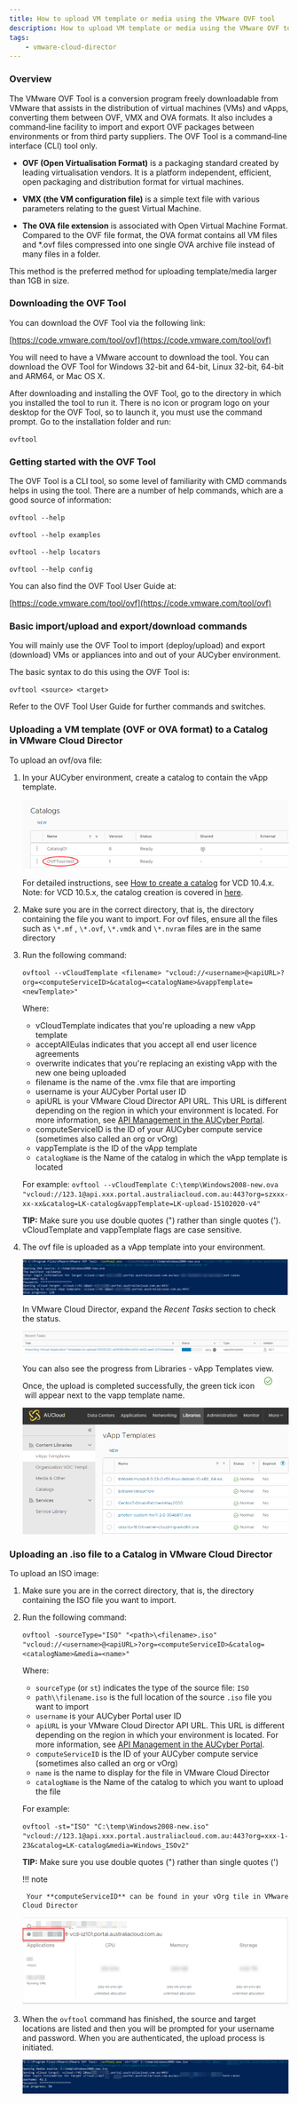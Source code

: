 ```yaml
---
title: How to upload VM template or media using the VMware OVF tool
description: How to upload VM template or media using the VMware OVF tool
tags:
    - vmware-cloud-director
---
```


### Overview

The VMware OVF Tool is a conversion program freely downloadable from VMware that assists in the distribution of virtual machines (VMs) and vApps, converting them between OVF, VMX and OVA formats. It also includes a command‑line facility to import and export OVF packages between environments or from third party suppliers. The OVF Tool is a command‑line interface (CLI) tool only.

- **OVF (Open Virtualisation Format)** is a packaging standard created by leading virtualisation vendors. It is a platform independent, efficient, open packaging and distribution format for virtual machines.

- **VMX (the VM configuration file)** is a simple text file with various parameters relating to the guest Virtual Machine.

- **The OVA file extension** is associated with Open Virtual Machine Format. Compared to the OVF file format, the OVA format contains all VM files and \*.ovf files compressed into one single OVA archive file instead of many files in a folder.

This method is the preferred method for uploading template/media larger than 1GB in size.

### Downloading the OVF Tool

You can download the OVF Tool via the following link:

[https://code.vmware.com/tool/ovf](https://code.vmware.com/tool/ovf)

You will need to have a VMware account to download the tool. You can download the OVF Tool for Windows 32-bit and 64-bit, Linux 32-bit, 64-bit and ARM64, or Mac OS X.

After downloading and installing the OVF Tool, go to the directory in which you installed the tool to run it. There is no icon or program logo on your desktop for the OVF Tool, so to launch it, you must use the command prompt. Go to the installation folder and run:

`ovftool`

### Getting started with the OVF Tool

The OVF Tool is a CLI tool, so some level of familiarity with CMD commands helps in using the tool. There are a number of help commands, which are a good source of information:

`ovftool --help`

`ovftool --help examples`

`ovftool --help locators`

`ovftool --help config`

You can also find the OVF Tool User Guide at:

[https://code.vmware.com/tool/ovf](https://code.vmware.com/tool/ovf)

### Basic import/upload and export/download commands

You will mainly use the OVF Tool to import (deploy/upload) and export (download) VMs or appliances into and out of your AUCyber environment.

The basic syntax to do this using the OVF Tool is:

`ovftool <source> <target>`

Refer to the OVF Tool User Guide for further commands and switches.

### Uploading a VM template (OVF or OVA format) to a Catalog in VMware Cloud Director

To upload an ovf/ova file:

1. In your AUCyber environment, create a catalog to contain the vApp template.

    ![Catalog](./assets/catalogs.png)

    For detailed instructions, see [How to create a catalog](../Catalogs/VCD%2010.4.x/how_to_create_a_catalog.md) for VCD 10.4.x. Note: for VCD 10.5.x, the catalog creation is covered in [here](../Catalogs/VCD%2010.5.x%20(new)//how_to_create_a_catalog.md).

1. Make sure you are in the correct directory, that is, the directory containing the file you want to import. For ovf files, ensure all the files such as `\*.mf` , `\*.ovf`, `\*.vmdk` and `\*.nvram` files are in the same directory

1. Run the following command:

    `ovftool --vCloudTemplate <filename> "vcloud://<username>@<apiURL>?org=<computeServiceID>&catalog=<catalogName>&vappTemplate=<newTemplate>"`

    Where:

    - vCloudTemplate indicates that you're uploading a new vApp template
    - acceptAllEulas indicates that you accept all end user licence agreements
    - overwrite indicates that you're replacing an existing vApp with the new one being uploaded
    - filename is the name of the .vmx file that are importing
    - username is your AUCyber Portal user ID
    - apiURL is your VMware Cloud Director API URL. This URL is different depending on the region in which your environment is located. For more information, see [API Management in the AUCyber Portal](../../../Platform_Overview/portal/api_management.md).
    - computeServiceID is the ID of your AUCyber compute service (sometimes also called an org or vOrg)
    - vappTemplate is the ID of the vApp template
    - `catalogName` is the Name of the catalog in which the vApp template is located

    For example:
    `ovftool --vCloudTemplate C:\temp\Windows2008-new.ova "vcloud://123.1@api.xxx.portal.australiacloud.com.au:443?org=szxxx-xx-xx&catalog=LK-catalog&vappTemplate=LK-upload-15102020-v4"`

    **TIP:** Make sure you use double quotes (") rather than single quotes (').
    vCloudTemplate and vappTemplate flags are case sensitive.

1. The ovf file is uploaded as a vApp template into your environment.

    ![OVF File](./assets/ovf_file.png)

    In VMware Cloud Director, expand the _Recent Tasks_ section to check the status.

    ![Recent Tasks](./assets/recent_tasks.png)

    You can also see the progress from Libraries - vApp Templates view. Once, the upload is completed successfully, the green tick icon ![tick](./assets/tick.png) will appear next to the vapp template name.

    ![Vapp Templates](./assets/vapp_templates.png)

### Uploading an .iso file to a Catalog in VMware Cloud Director

To upload an ISO image:

1. Make sure you are in the correct directory, that is, the directory containing the ISO file you want to import.

1. Run the following command:

    `ovftool -sourceType="ISO" "<path>\<filename>.iso" "vcloud://<username>@<apiURL>?org=<computeServiceID>&catalog=<catalogName>&media=<name>"`

    Where:

    - `sourceType` (or `st`) indicates the type of the source file: `ISO`
    - `path\\filename.iso` is the full location of the source `.iso` file you want to import
    - `username` is your AUCyber Portal user ID
    - `apiURL` is your VMware Cloud Director API URL. This URL is different depending on the region in which your environment is located. For more information, see [API Management in the AUCyber Portal](../../../Platform_Overview/portal/api_management.md).
    - `computeServiceID` is the ID of your AUCyber compute service (sometimes also called an org or vOrg)
    - `name` is the name to display for the file in VMware Cloud Director
    - `catalogName` is the Name of the catalog to which you want to upload the file

    For example:

    `ovftool -st="ISO" "C:\temp\Windows2008-new.iso" "vcloud://123.1@api.xxx.portal.australiacloud.com.au:443?org=xxx-1-23&catalog=LK-catalog&media=Windows_ISOv2"`

    **TIP:** Make sure you use double quotes (") rather than single quotes (')

    !!! note

        Your **computeServiceID** can be found in your vOrg tile in VMware Cloud Director

    ![vOrg Tile](./assets/vorg_tile.png)

1. When the `ovftool` command has finished, the source and target locations are listed and then you will be prompted for your username and password. When you are authenticated, the upload process is initiated.

    ![ovf](./assets/ovf_finish.png)

